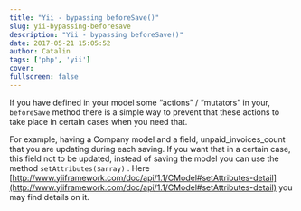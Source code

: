 ```yaml
---
title: "Yii - bypassing beforeSave()"
slug: yii-bypassing-beforesave
description: "Yii - bypassing beforeSave()"
date: 2017-05-21 15:05:52
author: Catalin
tags: ['php', 'yii']
cover: 
fullscreen: false
---
```

If you have defined in your model some “actions” / “mutators” in your, ```beforeSave``` method there is a simple way to prevent that these actions to take place in certain cases when you need that.

For example, having a Company model and a field, unpaid_invoices_count that you are updating during each saving. If you want that in a certain case, this field not to be updated, instead of saving the model you can use the method ```setAttributes($array)``` . Here [http://www.yiiframework.com/doc/api/1.1/CModel#setAttributes-detail](http://www.yiiframework.com/doc/api/1.1/CModel#setAttributes-detail) you may find details on it.
